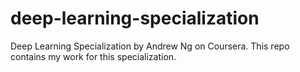 # deep-learning-specialization
Deep Learning Specialization by Andrew Ng on Coursera. This repo contains my work for this specialization.

